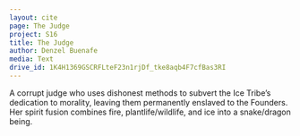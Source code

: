 ```yaml
---
layout: cite
page: The Judge
project: S16
title: The Judge
author: Denzel Buenafe
media: Text
drive_id: 1K4H1369GSCRFLteF23n1rjDf_tke8aqb4F7cfBas3RI
---
```

A corrupt judge who uses dishonest methods to subvert the Ice Tribe’s dedication to morality, leaving them permanently enslaved to the Founders. Her spirit fusion combines fire, plantlife/wildlife, and ice into a snake/dragon being.
